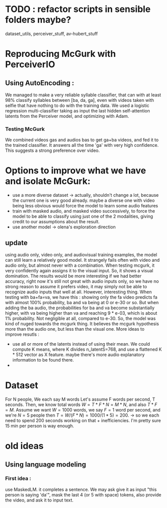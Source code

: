 # TODO : refactor scripts in sensible folders maybe? 
dataset_utils, perceiver_stuff, av-hubert_stuff


# Reproducing McGurk with PerceiverIO
## Using AutoEncoding :
We managed to make a very reliable syllable classifier, that can with at least 98% classify syllables between [ba, da, ga], even with videos taken with selfie that have nothing to do with the training data.
We used a logistic regression multi-classifier taking as input the last hidden self-attention latents from the Perceiver model, and optimizing with Adam.
### Testing McGurk
We combined videos gas and audios bas to get ga+ba videos, and fed it to the trained classifier. It answers all the time 'ga' with very high confidence. This suggests a strong preference over video.

# Options to improve what we have and isolate McGurk:
* use a more diverse dataset -> actually, shouldn't change a lot, because the current one is very good already. maybe a diverse one with video being less obvious would force the model to learn some audio features
* train with masked audio, and masked video successively, to force the model to be able to classify using just one of the 2 modalities, giving credit to our assumptions about the result.
* use another model -> olena's exploration direction
## update
using audio only, video only, and audiovisual training examples, the model can still learn a relatively good model. It strangely fails often with video and audio only, but almost never with a combination. When testing mcgurk, it very confidently again assigns it to the visual input. So, it shows a visual domination. The results would be more interesting if we had better accuracy, right now it's still not great with audio inputs only, so we have no strong reason to assume it prefers video, it may simply not be able to recognize audio inputs that well at all.
However, interesting thing. When testing with ba+fa=va, we have this : showing only the fa video predicts fa with almost 100% probability, ba and va being at 0 or e-30 or so. But when adding the ba audio, the probabilities for ba and va become substantially higher, with va being higher than va and reaching 9 * e-03, which is about 1% probability. Not negligible at all, compared to e-30. So, the model was kind of nuged towards the mcgurk thing. It believes the mcgurk hypothesis more than the audio one, but less than the visual one. 
More ideas to improve resutls :
* use all or more of the latents instead of using their mean. We could compute K means, where K divides n_latentS=768, and use a flattened K * 512 vector as X feature. maybe there's more audio explanatory information to be found there.
* 


# Dataset
For N people,
We each say M words
Let's assume F words per second, T seconds.
Then, we know total words $W = T * F * N = M * N$, and also $T * F = M$.
Assume we want $W = 1000$ words, we say $F = 1$ word per second, and we're $N = 5$ people
then $T = W / (F * N) = 1000 / (1 * 5) = 200$. -> so we each need to spend $200$ seconds working on that + inefficiencies.
I'm pretty sure 15 min per person is way enough.


# old ideas

## Using language modeling
### First idea : 
use MaskedLM. it completes a sentence. We may ask give it as input "this person is saying 'da'", mask the last 4 (or 5 with space) tokens, also provide the video, and ask it to input text.
